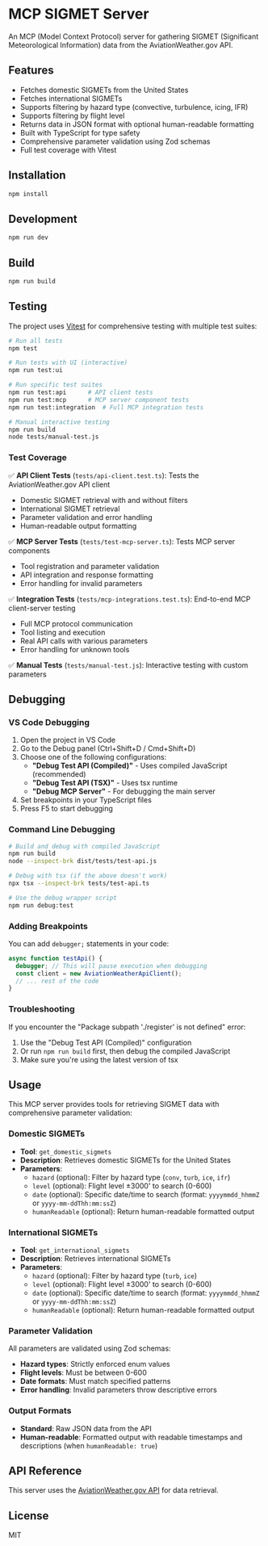 # MCP SIGMET Server

An MCP (Model Context Protocol) server for gathering SIGMET (Significant Meteorological Information) data from the AviationWeather.gov API.

## Features

- Fetches domestic SIGMETs from the United States
- Fetches international SIGMETs
- Supports filtering by hazard type (convective, turbulence, icing, IFR)
- Supports filtering by flight level
- Returns data in JSON format with optional human-readable formatting
- Built with TypeScript for type safety
- Comprehensive parameter validation using Zod schemas
- Full test coverage with Vitest

## Installation

```bash
npm install
```

## Development

```bash
npm run dev
```

## Build

```bash
npm run build
```

## Testing

The project uses [Vitest](https://vitest.dev/) for comprehensive testing with multiple test suites:

```bash
# Run all tests
npm test

# Run tests with UI (interactive)
npm run test:ui

# Run specific test suites
npm run test:api      # API client tests
npm run test:mcp      # MCP server component tests
npm run test:integration  # Full MCP integration tests

# Manual interactive testing
npm run build
node tests/manual-test.js
```

### Test Coverage

✅ **API Client Tests** (`tests/api-client.test.ts`): Tests the AviationWeather.gov API client
- Domestic SIGMET retrieval with and without filters
- International SIGMET retrieval
- Parameter validation and error handling
- Human-readable output formatting

✅ **MCP Server Tests** (`tests/test-mcp-server.ts`): Tests MCP server components
- Tool registration and parameter validation
- API integration and response formatting
- Error handling for invalid parameters

✅ **Integration Tests** (`tests/mcp-integrations.test.ts`): End-to-end MCP client-server testing
- Full MCP protocol communication
- Tool listing and execution
- Real API calls with various parameters
- Error handling for unknown tools

✅ **Manual Tests** (`tests/manual-test.js`): Interactive testing with custom parameters

## Debugging

### VS Code Debugging
1. Open the project in VS Code
2. Go to the Debug panel (Ctrl+Shift+D / Cmd+Shift+D)
3. Choose one of the following configurations:
   - **"Debug Test API (Compiled)"** - Uses compiled JavaScript (recommended)
   - **"Debug Test API (TSX)"** - Uses tsx runtime
   - **"Debug MCP Server"** - For debugging the main server
4. Set breakpoints in your TypeScript files
5. Press F5 to start debugging

### Command Line Debugging
```bash
# Build and debug with compiled JavaScript
npm run build
node --inspect-brk dist/tests/test-api.js

# Debug with tsx (if the above doesn't work)
npx tsx --inspect-brk tests/test-api.ts

# Use the debug wrapper script
npm run debug:test
```

### Adding Breakpoints
You can add `debugger;` statements in your code:
```typescript
async function testApi() {
  debugger; // This will pause execution when debugging
  const client = new AviationWeatherApiClient();
  // ... rest of the code
}
```

### Troubleshooting
If you encounter the "Package subpath './register' is not defined" error:
1. Use the "Debug Test API (Compiled)" configuration
2. Or run `npm run build` first, then debug the compiled JavaScript
3. Make sure you're using the latest version of tsx

## Usage

This MCP server provides tools for retrieving SIGMET data with comprehensive parameter validation:

### Domestic SIGMETs
- **Tool**: `get_domestic_sigmets`
- **Description**: Retrieves domestic SIGMETs for the United States
- **Parameters**:
  - `hazard` (optional): Filter by hazard type (`conv`, `turb`, `ice`, `ifr`)
  - `level` (optional): Flight level ±3000' to search (0-600)
  - `date` (optional): Specific date/time to search (format: `yyyymmdd_hhmmZ` or `yyyy-mm-ddThh:mm:ssZ`)
  - `humanReadable` (optional): Return human-readable formatted output

### International SIGMETs
- **Tool**: `get_international_sigmets`
- **Description**: Retrieves international SIGMETs
- **Parameters**:
  - `hazard` (optional): Filter by hazard type (`turb`, `ice`)
  - `level` (optional): Flight level ±3000' to search (0-600)
  - `date` (optional): Specific date/time to search (format: `yyyymmdd_hhmmZ` or `yyyy-mm-ddThh:mm:ssZ`)
  - `humanReadable` (optional): Return human-readable formatted output

### Parameter Validation
All parameters are validated using Zod schemas:
- **Hazard types**: Strictly enforced enum values
- **Flight levels**: Must be between 0-600
- **Date formats**: Must match specified patterns
- **Error handling**: Invalid parameters throw descriptive errors

### Output Formats
- **Standard**: Raw JSON data from the API
- **Human-readable**: Formatted output with readable timestamps and descriptions (when `humanReadable: true`)

## API Reference

This server uses the [AviationWeather.gov API](https://aviationweather.gov/data/api/swagger.yaml) for data retrieval.

## License

MIT 